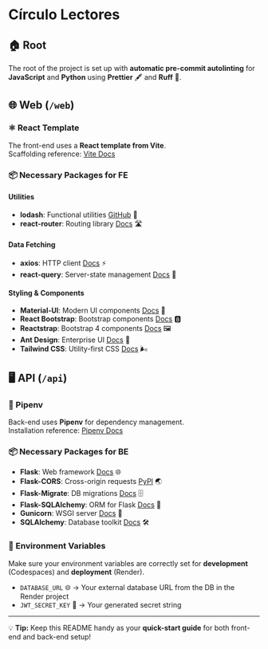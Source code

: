 # Círculo Lectores

## 🏠 Root

The root of the project is set up with **automatic pre-commit autolinting** for **JavaScript** and **Python** using **Prettier** 🖋️ and **Ruff** 🐍.  

## 🌐 Web (`/web`)

### ⚛️ React Template

The front-end uses a **React template from Vite**.  
Scaffolding reference: [Vite Docs](https://vite.dev/guide/#scaffolding-your-first-vite-project)  

### 📦 Necessary Packages for FE

#### Utilities

- **lodash**: Functional utilities [GitHub](https://github.com/lodash/lodash?tab=readme-ov-file#installation) 🔧
- **react-router**: Routing library [Docs](https://reactrouter.com/start/library/installation) 🛣️

#### Data Fetching

- **axios**: HTTP client [Docs](https://axios-http.com/docs/intro) ⚡
- **react-query**: Server-state management [Docs](https://tanstack.com/query/latest/docs/framework/react/installation) 📡

#### Styling & Components

- **Material-UI**: Modern UI components [Docs](https://mui.com/material-ui/getting-started/installation) 🎨
- **React Bootstrap**: Bootstrap components [Docs](https://react-bootstrap.netlify.app/docs/getting-started/introduction) 🅱️
- **Reactstrap**: Bootstrap 4 components [Docs](https://reactstrap.github.io/?path=/docs/home-installation--page#getting-started) 🖼️
- **Ant Design**: Enterprise UI [Docs](https://ant.design/docs/react/use-with-vite) 🏢
- **Tailwind CSS**: Utility-first CSS [Docs](https://tailwindcss.com/docs/installation/using-vite) 🌬️

## 🖥️ API (`/api`)

### 🐍 Pipenv

Back-end uses **Pipenv** for dependency management.  
Installation reference: [Pipenv Docs](https://pipenv.pypa.io/en/latest/installation.html#preferred-installation-of-pipenv)  

### 📦 Necessary Packages for BE

- **Flask**: Web framework [Docs](https://flask.palletsprojects.com/en/stable/installation/) 🌐
- **Flask-CORS**: Cross-origin requests [PyPI](https://pypi.org/project/Flask-Cors/) 🌏
- **Flask-Migrate**: DB migrations [Docs](https://flask-migrate.readthedocs.io/en/latest/#installation) 🗄️
- **Flask-SQLAlchemy**: ORM for Flask [Docs](https://flask-sqlalchemy.readthedocs.io/en/stable/quickstart/#installation) 🐘
- **Gunicorn**: WSGI server [Docs](https://gunicorn.org/) 🚀
- **SQLAlchemy**: Database toolkit [Docs](https://docs.sqlalchemy.org/en/20/intro.html#installation) 🛠️

### 🔑 Environment Variables

Make sure your environment variables are correctly set for **development** (Codespaces) and **deployment** (Render).  

- `DATABASE_URL` 🌐 → Your external database URL from the DB in the Render project 
- `JWT_SECRET_KEY` 🔑 → Your generated secret string  

---

💡 **Tip:** Keep this README handy as your **quick-start guide** for both front-end and back-end setup!  
